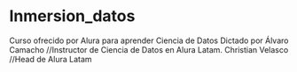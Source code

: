 # Inmersion_datos
Curso ofrecido por Alura para aprender Ciencia de Datos
Dictado por
Álvaro Camacho //Instructor de Ciencia de Datos en Alura Latam.
Christian Velasco //Head de Alura Latam
